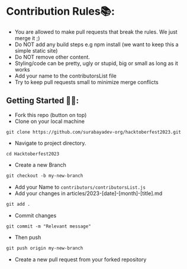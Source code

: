 
# Contribution Rules📚:

- You are allowed to make pull requests that break the rules. We just merge it ;)
- Do NOT add any build steps e.g npm install (we want to keep this a simple static site)
- Do NOT remove other content.
- Styling/code can be pretty, ugly or stupid, big or small as long as it works
- Add your name to the contributorsList file
- Try to keep pull requests small to minimize merge conflicts


## Getting Started 🤩🤗:

- Fork this repo (button on top)
- Clone on your local machine

```terminal
git clone https://github.com/surabayadev-org/hacktoberfest2023.git
```
- Navigate to project directory.
```terminal
cd Hacktoberfest2023
```

- Create a new Branch

```markdown
git checkout -b my-new-branch
```
- Add your Name to `contributors/contributorsList.js`
- Add your changes in articles/2023-[date]-[month]-[title].md
```markdown
git add .
```

- Commit changes
```markdown
git commit -m "Relevant message"
```
- Then push 
```markdown
git push origin my-new-branch
```


- Create a new pull request from your forked repository
